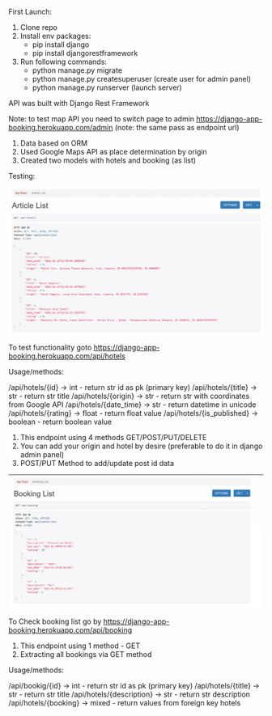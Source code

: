 First Launch:

1. Clone repo
2. Install env packages:
    - pip install django
    - pip install djangorestframework
3. Run following commands:
    - python manage.py migrate
    - python manage.py createsuperuser (create user for admin panel)
    - python manage.py runserver (launch server)

API was built with Django Rest Framework

Note: to test map API you need to switch page to admin https://django-app-booking.herokuapp.com/admin (note: the same pass as endpoint url)

1. Data based on ORM
2. Used Google Maps API as place determination by origin
3. Created two models with hotels and booking (as list)

Testing:

![plot](./api.png)

To test functionality goto https://django-app-booking.herokuapp.com/api/hotels

Usage/methods: 

/api/hotels/{id} -> int - return str id as pk (primary key) 
/api/hotels/{title} -> str - return str title 
/api/hotels/{origin} -> str - return str with coordinates from Google API 
/api/hotels/{date_time} -> str - return datetime in unicode 
/api/hotels/{rating} -> float - return float value 
/api/hotels/{is_published} -> boolean - return boolean value
    

1. This endpoint using 4 methods GET/POST/PUT/DELETE
2. You can add your origin and hotel by desire (preferable to do it in django admin panel)
3. POST/PUT Method to add/update post id data

![plot](./api2.png)

To Check booking list go by  https://django-app-booking.herokuapp.com/api/booking

1. This endpoint using 1 method - GET
2. Extracting all bookings via GET method

Usage/methods: 

/api/bookig/{id} -> int - return str id as pk (primary key) 
/api/hotels/{title} -> str - return str title 
/api/hotels/{description} -> str - return str description 
/api/hotels/{booking} -> mixed - return values from foreign key hotels